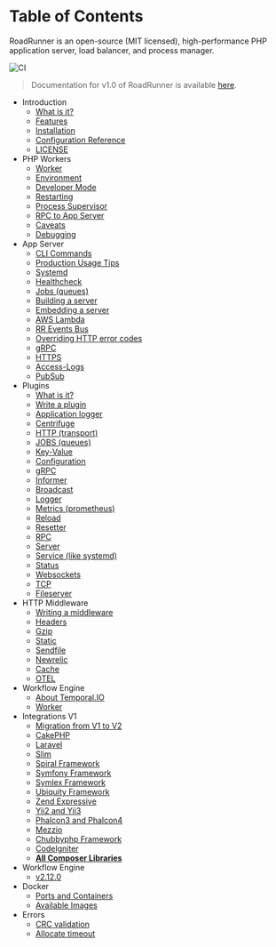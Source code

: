 # Table of Contents

RoadRunner is an open-source (MIT licensed), high-performance PHP application server, load balancer, and process
manager.

![CI](https://github.com/spiral/roadrunner-docs/workflows/CI/badge.svg)

> Documentation for v1.0 of RoadRunner is
> available [here](https://github.com/roadrunner-server/roadrunner-docs/tree/1.0).

* Introduction
    * [What is it?](intro/about.md)
    * [Features](intro/features.md)
    * [Installation](intro/install.md)
    * [Configuration Reference](intro/config.md)
    * [LICENSE](license.md)
* PHP Workers
    * [Worker](php/worker.md)
    * [Environment](php/environment.md)
    * [Developer Mode](php/developer.md)
    * [Restarting](php/restarting.md)
    * [Process Supervisor](php/supervisor.md)
    * [RPC to App Server](php/rpc.md)
    * [Caveats](php/limitations.md)
    * [Debugging](php/debugging.md)
* App Server
    * [CLI Commands](app-server/cli.md)
    * [Production Usage Tips](app-server/production.md)
    * [Systemd](app-server/systemd.md)
    * [Healthcheck](app-server/health.md)
    * [Jobs (queues)](plugins/jobs.md) 
    * [Building a server](app-server/build.md)
    * [Embedding a server](app-server/embedding.md)
    * [AWS Lambda](app-server/aws-lambda.md)
    * [RR Events Bus](app-server/events-bus.md)
    * [Overriding HTTP error codes](app-server/http-error-codes.md)
    * [gRPC](app-server/grpc.md)
    * [HTTPS](app-server/https.md)
    * [Access-Logs](app-server/access-logs.md)
    * [PubSub](app-server/pubsub.md)
* Plugins
    * [What is it?](plugins/intro.md)
    * [Write a plugin](plugins/plugin.md)
    * [Application logger](plugins/applogger.md)
    * [Centrifuge](plugins/centrifuge.md)
    * [HTTP (transport)](plugins/http.md)
    * [JOBS (queues)](plugins/jobs.md)
    * [Key-Value](plugins/kv.md)
    * [Configuration](plugins/config.md)
    * [gRPC](plugins/grpc.md)
    * [Informer](plugins/informer.md)
    * [Broadcast](plugins/broadcast.md)
    * [Logger](plugins/logger.md)
    * [Metrics (prometheus)](plugins/metrics.md)
    * [Reload](plugins/reload.md)
    * [Resetter](plugins/resetter.md)
    * [RPC](plugins/rpc.md)
    * [Server](plugins/server.md)
    * [Service (like systemd)](plugins/service.md)
    * [Status](plugins/status.md)
    * [Websockets](plugins/websocket.md)
    * [TCP](plugins/tcp.md)
    * [Fileserver](plugins/fileserver.md)
* HTTP Middleware
    * [Writing a middleware](middleware/writing-a-middleware.md)
    * [Headers](middleware/headers.md)
    * [Gzip](middleware/gzip.md)
    * [Static](middleware/static.md)
    * [Sendfile](middleware/sendfile.md)
    * [Newrelic](middleware/newrelic.md)
    * [Cache](middleware/cache.md)
    * [OTEL](middleware/otel.md)
* Workflow Engine
    * [About Temporal.IO](workflow/temporal.md)
    * [Worker](workflow/worker.md)
* Integrations V1
    * [Migration from V1 to V2](integration/migration.md)
    * [CakePHP](integration/cake.md)
    * [Laravel](integration/laravel.md)
    * [Slim](integration/slim.md)
    * [Spiral Framework](integration/spiral.md)
    * [Symfony Framework](integration/symfony.md)
    * [Symlex Framework](integration/symlex.md)
    * [Ubiquity Framework](integration/ubiquity.md)
    * [Zend Expressive](https://github.com/sergey-telpuk/roadrunner-zend-expressive-integration)
    * [Yii2 and Yii3](integration/yii.md)
    * [Phalcon3 and Phalcon4](integration/phalcon.md)
    * [Mezzio](integration/mezzio.md)
    * [Chubbyphp Framework](integration/chubbyphp.md)
    * [CodeIgniter](integration/codeigniter.md)
    * [**All Composer Libraries**](https://packagist.org/packages/spiral/roadrunner/dependents)
* Workflow Engine
    * [v2.12.0](releases/v2.12.0.md)
* Docker
    * [Ports and Containers](docker/ports.md)
    * [Available Images](docker/images.md)
* Errors
    * [CRC validation](known-issues/stdout-crc.md)
    * [Allocate timeout](known-issues/allocate-timeout.md)

